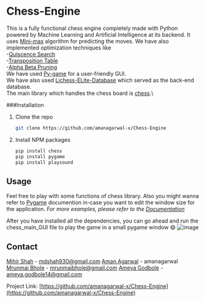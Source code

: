 # Chess-Engine

This is a fully functional chess engine completely made with Python powered by Machine Learning and Artificial Intelligence at its backend.
It uses [Mini-max](https://en.wikipedia.org/wiki/Minimax) algorithm for predicting the moves.
We have also implemented optimization techniques like\
-[Quiscence Search](https://en.wikipedia.org/wiki/Quiescence_search)\
-[Transposition Table](https://www.chessprogramming.org/Transposition_Table)\
-[Alpha Beta Pruning](https://en.wikipedia.org/wiki/Alpha%E2%80%93beta_pruning)\
We have used [Py-game](https://www.pygame.org/docs/) for a user-friendly GUI.\
We have also used [Lichess-ELite-Database](https://lichess.org/team/lichess-elite-database) which served as the back-end database.\
The main library which handles the chess board is [chess](https://python-chess.readthedocs.io/en/latest/).\

###Installation
1. Clone the repo
   ```sh
   git clone https://github.com/amanagarwal-x/Chess-Engine
   ```
2. Install NPM packages
   ```sh
   pip install chess
   pip install pygame
   pip install playsound
   ```

<!-- USAGE EXAMPLES -->
## Usage

Feel free to play with some functions of chess library.
Also you might wanna refer to [Pygame](https://www.pygame.org/docs/) documention in-case you want to edit the window size for the application.
_For more examples, please refer to the [Documentation](https://python-chess.readthedocs.io/en/latest/)_

After you have installed all the dependencies, you can go ahead and run the chess_main_GUI file to play the game in a small pygame window :smile:
![image](https://user-images.githubusercontent.com/46818925/127736712-57127ce6-e43c-490e-9c2e-a6eda4a53c1e.png)


<!-- CONTACT -->
## Contact

[Mihir Shah](linkedin.com/in/mihir-shah) - mdshah930@gmail.com
[Aman Agarwal](https://www.linkedin.com/in/aman-agarwal-ba7946175) - amanagarwal
[Mrunmai Bhole](www.linkedin.com/in/mvbhole) - mrunmaibhole@gmail.com
[Ameya Godbole](https://www.linkedin.com/in/ameya-godbole/) - ameya.godbole14@gmail.com

Project Link: [https://github.com/amanagarwal-x/Chess-Engine](https://github.com/amanagarwal-x/Chess-Engine)

